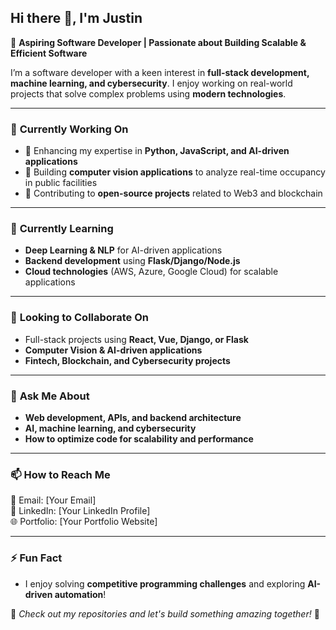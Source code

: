 ## Hi there 👋, I'm Justin

🚀 **Aspiring Software Developer | Passionate about Building Scalable & Efficient Software**

I’m a software developer with a keen interest in **full-stack development, machine learning, and cybersecurity**. I enjoy working on real-world projects that solve complex problems using **modern technologies**.

---

### 🔭 **Currently Working On**
- 📌 Enhancing my expertise in **Python, JavaScript, and AI-driven applications**  
- 📌 Building **computer vision applications** to analyze real-time occupancy in public facilities  
- 📌 Contributing to **open-source projects** related to Web3 and blockchain  

---

### 🌱 **Currently Learning**
- **Deep Learning & NLP** for AI-driven applications  
- **Backend development** using **Flask/Django/Node.js**  
- **Cloud technologies** (AWS, Azure, Google Cloud) for scalable applications  

---

### 👯 **Looking to Collaborate On**
- Full-stack projects using **React, Vue, Django, or Flask**  
- **Computer Vision & AI-driven applications**  
- **Fintech, Blockchain, and Cybersecurity projects**  

---

### 💬 **Ask Me About**
- **Web development, APIs, and backend architecture**  
- **AI, machine learning, and cybersecurity**  
- **How to optimize code for scalability and performance**  

---

### 📫 **How to Reach Me**
📧 Email: [Your Email]  
💼 LinkedIn: [Your LinkedIn Profile]  
🌐 Portfolio: [Your Portfolio Website]  

---

### ⚡ **Fun Fact**
- I enjoy solving **competitive programming challenges** and exploring **AI-driven automation**!  

📌 *Check out my repositories and let's build something amazing together!* 🚀
